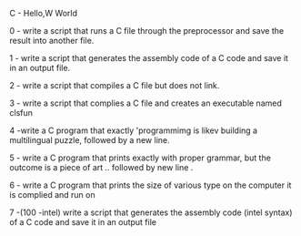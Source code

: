 C - Hello,W World 

0 - write a script that runs a C file through the preprocessor and save the result into another file.

1 - write a script that generates the assembly code of a C code and save it in an output file.  

2 - write a script that compiles a C file but does not link.

3 - write a script that complies a C file and creates an executable named clsfun 

4 -write a C program that exactly 'programmimg is likev building a multilingual puzzle, followed by a new line.

5 - write a C program that prints exactly with proper grammar, but the outcome is a piece of art .. followed by new line . 

6 - write a C program that prints the size of various type on the computer it is complied and run on

7 -(100 -intel) write a script that generates the assembly code (intel syntax) of a C code and save it in an output file                                 

